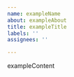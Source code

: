 ```yaml
---
name: exampleName
about: exampleAbout
title: exampleTitle
labels: ''
assignees: ''

---
```


exampleContent
